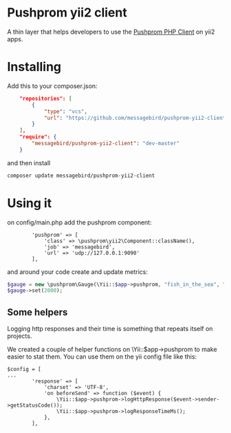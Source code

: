 # Pushprom yii2 client

A thin layer that helps developers to use the [Pushprom PHP Client](https://github.com/messagebird/pushprom-php-client) on yii2 apps.


# Installing

Add this to your composer.json:

```json
    "repositories": [
        {
            "type": "vcs",
            "url": "https://github.com/messagebird/pushprom-yii2-client"
        }
    ],
    "require": {
        "messagebird/pushprom-yii2-client": "dev-master"
    }

```

and then install

```bash
composer update messagebird/pushprom-yii2-client
```

# Using it

on config/main.php add the pushprom component:

```
        'pushprom' => [
            'class' => \pushprom\yii2\Component::className(),
            'job' => 'messagebird',
            'url' => 'udp://127.0.0.1:9090'
        ],
```

and around your code create and update metrics:


```php
$gauge = new \pushprom\Gauge(\Yii::$app->pushprom, "fish_in_the_sea", "The amount of fish in the sea", ["species" => "Thalassoma noronhanum"]);
$gauge->set(2000);
```

## Some helpers

Logging http responses and their time is something that repeats itself on projects.

We created a couple of helper functions on \Yii::$app->pushprom to make easier to stat them. You can use them on the yii config file like this:

```
$config = [
...
        'response' => [
            'charset' => 'UTF-8',
            'on beforeSend' => function ($event) {
                \Yii::$app->pushprom->logHttpResponse($event->sender->getStatusCode());
                \Yii::$app->pushprom->logResponseTimeMs();
            },
        ],
```
